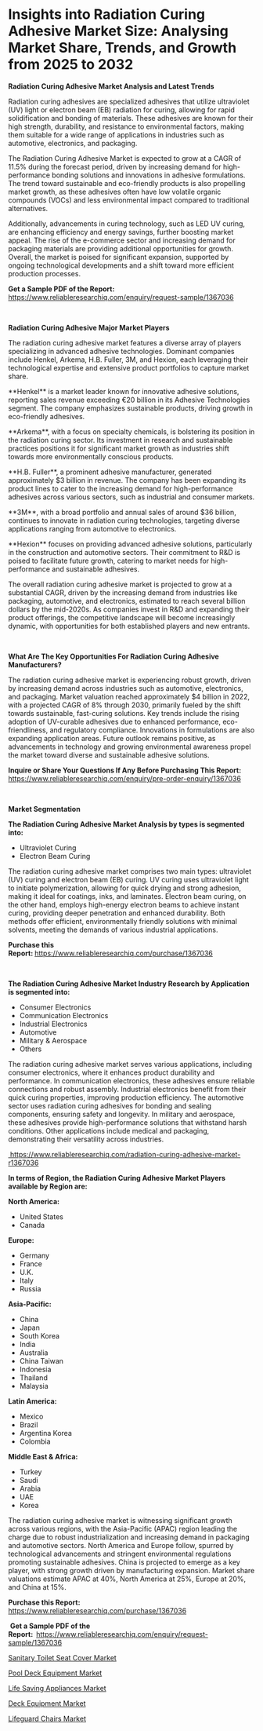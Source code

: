 <p><h1>Insights into Radiation Curing Adhesive Market Size: Analysing Market Share, Trends, and Growth from 2025 to 2032</h1></p><p><strong>Radiation Curing Adhesive Market Analysis and Latest Trends</strong></p>
<p><p>Radiation curing adhesives are specialized adhesives that utilize ultraviolet (UV) light or electron beam (EB) radiation for curing, allowing for rapid solidification and bonding of materials. These adhesives are known for their high strength, durability, and resistance to environmental factors, making them suitable for a wide range of applications in industries such as automotive, electronics, and packaging.</p><p>The Radiation Curing Adhesive Market is expected to grow at a CAGR of 11.5% during the forecast period, driven by increasing demand for high-performance bonding solutions and innovations in adhesive formulations. The trend toward sustainable and eco-friendly products is also propelling market growth, as these adhesives often have low volatile organic compounds (VOCs) and less environmental impact compared to traditional alternatives.</p><p>Additionally, advancements in curing technology, such as LED UV curing, are enhancing efficiency and energy savings, further boosting market appeal. The rise of the e-commerce sector and increasing demand for packaging materials are providing additional opportunities for growth. Overall, the market is poised for significant expansion, supported by ongoing technological developments and a shift toward more efficient production processes.</p></p>
<p><strong>Get a Sample PDF of the Report:&nbsp;</strong> <a href="https://www.reliableresearchiq.com/enquiry/request-sample/1367036?utm_campaign=2840&utm_medium=2&utm_source=Github&utm_content=ia&utm_term=22032025&utm_id=radiation-curing-adhesive">https://www.reliableresearchiq.com/enquiry/request-sample/1367036</a></p>
<p>&nbsp;</p>
<p><strong>Radiation Curing Adhesive Major Market Players</strong></p>
<p><p>The radiation curing adhesive market features a diverse array of players specializing in advanced adhesive technologies. Dominant companies include Henkel, Arkema, H.B. Fuller, 3M, and Hexion, each leveraging their technological expertise and extensive product portfolios to capture market share.</p><p>**Henkel** is a market leader known for innovative adhesive solutions, reporting sales revenue exceeding €20 billion in its Adhesive Technologies segment. The company emphasizes sustainable products, driving growth in eco-friendly adhesives. </p><p>**Arkema**, with a focus on specialty chemicals, is bolstering its position in the radiation curing sector. Its investment in research and sustainable practices positions it for significant market growth as industries shift towards more environmentally conscious products.</p><p>**H.B. Fuller**, a prominent adhesive manufacturer, generated approximately $3 billion in revenue. The company has been expanding its product lines to cater to the increasing demand for high-performance adhesives across various sectors, such as industrial and consumer markets.</p><p>**3M**, with a broad portfolio and annual sales of around $36 billion, continues to innovate in radiation curing technologies, targeting diverse applications ranging from automotive to electronics. </p><p>**Hexion** focuses on providing advanced adhesive solutions, particularly in the construction and automotive sectors. Their commitment to R&D is poised to facilitate future growth, catering to market needs for high-performance and sustainable adhesives.</p><p>The overall radiation curing adhesive market is projected to grow at a substantial CAGR, driven by the increasing demand from industries like packaging, automotive, and electronics, estimated to reach several billion dollars by the mid-2020s. As companies invest in R&D and expanding their product offerings, the competitive landscape will become increasingly dynamic, with opportunities for both established players and new entrants.</p></p>
<p>&nbsp;</p>
<p><strong>What Are The Key Opportunities For Radiation Curing Adhesive Manufacturers?</strong></p>
<p><p>The radiation curing adhesive market is experiencing robust growth, driven by increasing demand across industries such as automotive, electronics, and packaging. Market valuation reached approximately $4 billion in 2022, with a projected CAGR of 8% through 2030, primarily fueled by the shift towards sustainable, fast-curing solutions. Key trends include the rising adoption of UV-curable adhesives due to enhanced performance, eco-friendliness, and regulatory compliance. Innovations in formulations are also expanding application areas. Future outlook remains positive, as advancements in technology and growing environmental awareness propel the market toward diverse and sustainable adhesive solutions.</p></p>
<p><strong>Inquire or Share Your Questions If Any Before Purchasing This Report:</strong> <a href="https://www.reliableresearchiq.com/enquiry/pre-order-enquiry/1367036?utm_campaign=2840&utm_medium=2&utm_source=Github&utm_content=ia&utm_term=22032025&utm_id=radiation-curing-adhesive">https://www.reliableresearchiq.com/enquiry/pre-order-enquiry/1367036</a></p>
<p>&nbsp;</p>
<p><strong>Market Segmentation</strong></p>
<p><strong>The Radiation Curing Adhesive Market Analysis by types is segmented into:</strong></p>
<p><ul><li>Ultraviolet Curing</li><li>Electron Beam Curing</li></ul></p>
<p><p>The radiation curing adhesive market comprises two main types: ultraviolet (UV) curing and electron beam (EB) curing. UV curing uses ultraviolet light to initiate polymerization, allowing for quick drying and strong adhesion, making it ideal for coatings, inks, and laminates. Electron beam curing, on the other hand, employs high-energy electron beams to achieve instant curing, providing deeper penetration and enhanced durability. Both methods offer efficient, environmentally friendly solutions with minimal solvents, meeting the demands of various industrial applications.</p></p>
<p><strong>Purchase this Report:&nbsp;</strong><a href="https://www.reliableresearchiq.com/purchase/1367036?utm_campaign=2840&utm_medium=2&utm_source=Github&utm_content=ia&utm_term=22032025&utm_id=radiation-curing-adhesive">https://www.reliableresearchiq.com/purchase/1367036</a></p>
<p>&nbsp;</p>
<p><strong>The Radiation Curing Adhesive Market Industry Research by Application is segmented into:</strong></p>
<p><ul><li>Consumer Electronics</li><li>Communication Electronics</li><li>Industrial Electronics</li><li>Automotive</li><li>Military & Aerospace</li><li>Others</li></ul></p>
<p><p>The radiation curing adhesive market serves various applications, including consumer electronics, where it enhances product durability and performance. In communication electronics, these adhesives ensure reliable connections and robust assembly. Industrial electronics benefit from their quick curing properties, improving production efficiency. The automotive sector uses radiation curing adhesives for bonding and sealing components, ensuring safety and longevity. In military and aerospace, these adhesives provide high-performance solutions that withstand harsh conditions. Other applications include medical and packaging, demonstrating their versatility across industries.</p></p>
<p><a href="https://www.reliableresearchiq.com/radiation-curing-adhesive-market-r1367036?utm_campaign=2840&utm_medium=2&utm_source=Github&utm_content=ia&utm_term=22032025&utm_id=radiation-curing-adhesive">&nbsp;https://www.reliableresearchiq.com/radiation-curing-adhesive-market-r1367036</a></p>
<p><strong>In terms of Region, the Radiation Curing Adhesive Market Players available by Region are:</strong></p>
<p>
    <p> <strong> North America: </strong>
        <ul>
            <li>United States</li>
            <li>Canada</li>
        </ul>
        </p> 
    <p> <strong> Europe: </strong>
        <ul>
            <li>Germany</li>
            <li>France</li>
            <li>U.K.</li>
            <li>Italy</li>
            <li>Russia</li>
        </ul>
        </p> 
    <p> <strong> Asia-Pacific: </strong>
        <ul>
            <li>China</li>
            <li>Japan</li>
            <li>South Korea</li>
            <li>India</li>
            <li>Australia</li>
            <li>China Taiwan</li>
            <li>Indonesia</li>
            <li>Thailand</li>
            <li>Malaysia</li>
        </ul>
        </p> 
    <p> <strong> Latin America: </strong>
        <ul>
            <li>Mexico</li>
            <li>Brazil</li>
            <li>Argentina Korea</li>
            <li>Colombia</li>
        </ul>
        </p> 
    <p> <strong> Middle East & Africa: </strong>
        <ul>
            <li>Turkey</li>
            <li>Saudi</li>
            <li>Arabia</li>
            <li>UAE</li>
            <li>Korea</li>
        </ul>
    </p>
    </p>
<p><p>The radiation curing adhesive market is witnessing significant growth across various regions, with the Asia-Pacific (APAC) region leading the charge due to robust industrialization and increasing demand in packaging and automotive sectors. North America and Europe follow, spurred by technological advancements and stringent environmental regulations promoting sustainable adhesives. China is projected to emerge as a key player, with strong growth driven by manufacturing expansion. Market share valuations estimate APAC at 40%, North America at 25%, Europe at 20%, and China at 15%.</p></p>
<p><strong>Purchase this Report: </strong><a href="https://www.reliableresearchiq.com/purchase/1367036?utm_campaign=2840&utm_medium=2&utm_source=Github&utm_content=ia&utm_term=22032025&utm_id=radiation-curing-adhesive">https://www.reliableresearchiq.com/purchase/1367036</a></p>
<p>&nbsp;<strong>Get a Sample PDF of the Report:&nbsp;&nbsp;</strong><a href="https://www.reliableresearchiq.com/enquiry/request-sample/1367036?utm_campaign=2840&utm_medium=2&utm_source=Github&utm_content=ia&utm_term=22032025&utm_id=radiation-curing-adhesive">https://www.reliableresearchiq.com/enquiry/request-sample/1367036</a></p>
<p><strong></strong></p>
<p><p><a href="https://github.com/tszkintruca/Market-Research-Report-List-1/blob/main/sanitary-toilet-seat-cover-market.md?utm_campaign=2840&utm_medium=2&utm_source=Github&utm_content=ia&utm_term=22032025&utm_id=radiation-curing-adhesive">Sanitary Toilet Seat Cover Market</a></p><p><a href="https://www.linkedin.com/pulse/top-factors-boosting-pool-deck-equipment-market-growth-smmqe?utm_campaign=2840&utm_medium=2&utm_source=Github&utm_content=ia&utm_term=22032025&utm_id=radiation-curing-adhesive">Pool Deck Equipment Market</a></p><p><a href="https://www.linkedin.com/pulse/investment-opportunities-life-saving-appliances-sector-risk-ofswe?utm_campaign=2840&utm_medium=2&utm_source=Github&utm_content=ia&utm_term=22032025&utm_id=radiation-curing-adhesive">Life Saving Appliances Market</a></p><p><a href="https://www.linkedin.com/pulse/strategic-analysis-deck-equipment-market-forecast-cagr-113-from-t0mwe?utm_campaign=2840&utm_medium=2&utm_source=Github&utm_content=ia&utm_term=22032025&utm_id=radiation-curing-adhesive">Deck Equipment Market</a></p><p><a href="https://www.linkedin.com/pulse/thorough-examination-global-lifeguard-chairs-market-size-xompe?utm_campaign=2840&utm_medium=2&utm_source=Github&utm_content=ia&utm_term=22032025&utm_id=radiation-curing-adhesive">Lifeguard Chairs Market</a></p></p>